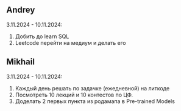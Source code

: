 ## Andrey
3.11.2024 - 10.11.2024:
1. Добить до learn SQL
2. Leetcode перейти на медиум и делать его

## Mikhail
3.11.2024 - 10.11.2024:
1. Каждый день решать по задачке (ежедневной) на литкоде
2. Посмотреть 10 лекций и 10 контестов по ЦФ. 
3. Доделать 2 первых пункта из родамапа в Pre-trained Models